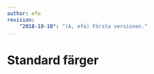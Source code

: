 ```yaml
---
author: efo
revision:
    "2018-10-10": "(A, efo) Första versionen."
...
```

Standard färger
=======================
